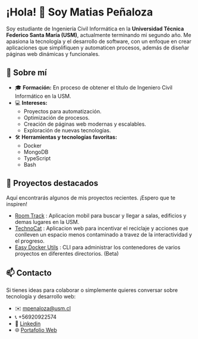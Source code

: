# ¡Hola! 👋 Soy Matias Peñaloza

Soy estudiante de Ingeniería Civil Informática en la **Universidad Técnica Federico Santa María (USM)**, actualmente terminando mi segundo año. Me apasiona la tecnología y el desarrollo de software, con un enfoque en crear aplicaciones que simplifiquen y automaticen procesos, además de diseñar páginas web dinámicas y funcionales.

## 🌟 Sobre mí

- 🎓 **Formación:** En proceso de obtener el título de Ingeniero Civil Informático en la USM.
- 💻 **Intereses:** 
  - Proyectos para automatización.
  - Optimización de procesos.
  - Creación de páginas web modernas y escalables.
  - Exploración de nuevas tecnologías.
- 🛠️ **Herramientas y tecnologías favoritas:** 
  - Docker
  - MongoDB
  - TypeScript
  - Bash

## 🚀 Proyectos destacados

Aquí encontrarás algunos de mis proyectos recientes. ¡Espero que te inspiren!
- [Room Track](https://github.com/Room-Track) : Aplicacion mobil para buscar y llegar a salas, edificios y demas lugares en la USM.
- [TechnoCat](https://github.com/madmti/TechnoCat) : Aplicacion web para incentivar el reciclaje y acciones que conlleven un espacio menos contaminado a travez de la interactividad y el progreso.
- [Easy Docker Utils](https://github.com/madmti/Easy-Docker-Utils) : CLI para administrar los contenedores de varios proyectos en diferentes directorios. (Beta)


## 📫 Contacto

Si tienes ideas para colaborar o simplemente quieres conversar sobre tecnología y desarrollo web:

- ✉️ mpenaloza@usm.cl
- 📞 +56920922574
- 💼 [Linkedin](www.linkedin.com/in/matias-daniel-peñaloza-bustamante-26041733b)
- 🌐 [Portafolio Web](https://madmti.github.io/)

